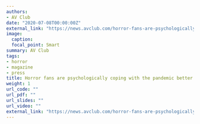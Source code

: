 ```yaml
---
authors:
- AV Club
date: "2020-07-08T00:00:00Z"
external_link: "https://news.avclub.com/horror-fans-are-psychologically-coping-with-the-pandemi-1844312249?rev=1594240697645&fbclid=IwAR1fbGJPG9oTDM2UPks5oFqIWmvOBQxhJ0ciCbAtX7GE_OnjmulM67XaWHw"
image:
  caption:
  focal_point: Smart
summary: AV Club
tags:
- horror
- magazine
- press
title: Horror fans are psychologically coping with the pandemic better than most
weight: 1
url_code: ""
url_pdf: ""
url_slides: ""
url_video: ""
external_link: "https://news.avclub.com/horror-fans-are-psychologically-coping-with-the-pandemi-1844312249?rev=1594240697645&fbclid=IwAR1fbGJPG9oTDM2UPks5oFqIWmvOBQxhJ0ciCbAtX7GE_OnjmulM67XaWHw"
---
```

